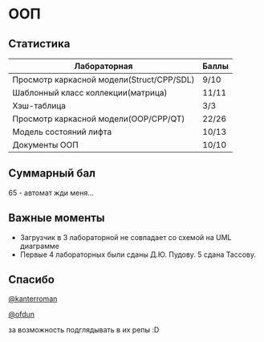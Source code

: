 # ООП

## Статистика

| Лабораторная | Баллы |
| ---|---|
| Просмотр каркасной модели(Struct/CPP/SDL)|9/10|
| Шаблонный класс коллекции(матрица) |11/11|
| Хэш-таблица | 3/3 |
| Просмотр каркасной модели(OOP/CPP/QT)| 22/26 |
| Модель состояний лифта |10/13|
| Документы ООП | 10/10 |

## Суммарный бал

65 - автомат жди меня...

## Важные моменты

- Загрузчик в 3 лабораторной не совпадает со схемой на UML диаграмме
- Первые 4 лабораторных были сданы Д.Ю. Пудову. 5 сдана Тассову.

## Спасибо

[@kanterroman](https://github.com/kanterroman)

[@ofdun](https://github.com/ofdun)

за возможность подглядывать в их репы :D
